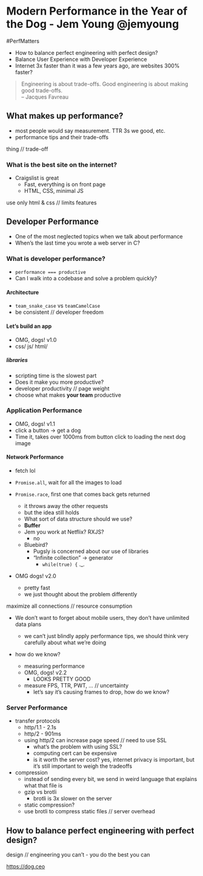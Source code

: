 # Modern Performance in the Year of the Dog - Jem Young @jemyoung
#PerfMatters

- How to balance perfect engineering with perfect design?
- Balance User Experience with Developer Experience
- Internet 3x faster than it was a few years ago, are websites 300% faster?

> Engineering is about trade-offs. Good engineering is about making good trade-offs.  
> – Jacques Favreau  

## What makes up performance?
- most people would say measurement. TTR 3s we good, etc.
- performance tips and their trade-offs

thing // trade-off

### What is the best site on the internet?
- Craigslist is great
	- Fast, everything is on front page
	- HTML, CSS, minimal JS

use only html & css // limits features

## Developer Performance
- One of the most neglected topics when we talk about performance
- When’s the last time you wrote a web server in C?

### What is developer performance?
- `performance === productive`
- Can I walk into a codebase and solve a problem quickly?

#### Architecture
- `team_snake_case` vs `teamCamelCase`
- be consistent // developer freedom

#### Let’s build an app
- OMG, dogs! v1.0
- css/ js/ html/

#####  libraries
- scripting time is the slowest part
- Does it make you more productive?
- developer productivity // page weight
- choose what makes **your team** productive

### Application Performance
- OMG, dogs! v1.1
- click a button -> get a dog
- Time it, takes over 1000ms from button click to loading the next dog image

#### Network Performance
- fetch lol
- `Promise.all`, wait for all the images to load
- `Promise.race`, first one that comes back gets returned
	- it throws away the other requests
	- but the idea still holds
	- What sort of data structure should we use?
	- **Buffer**
	- Jem you work at Netflix? RXJS? 
		- no
	- Bluebird?
		- Pugsly is concerned about our use of libraries
		- “Infinite collection” -> generator
			- `while(true) {` ._.

- OMG dogs! v2.0
	- pretty fast
	- we just thought about the problem differently

maximize all connections // resource consumption

- We don’t want to forget about mobile users, they don’t have unlimited data plans
	- we can’t just blindly apply performance tips, we should think very carefully about what we’re doing

- how do we know?
	- measuring performance
	- OMG, dogs! v2.2
		- LOOKS PRETTY GOOD
	- measure FPS, TTR, PWT, … // uncertainty
		- let’s say it’s causing frames to drop, how do we know?

### Server Performance
- transfer protocols
	- http/1.1 - 2.1s
	- http/2 - 901ms
	- using http/2 can increase page speed // need to use SSL
		- what’s the problem with using SSL?
		- computing cert can be expensive
		- is it worth the server cost? yes, internet privacy is important, but it’s still important to weigh the tradeoffs
- compression
	- instead of sending every bit, we send in weird language that explains what that file is
	- gzip vs brotli
		- brotli is 3x slower on the server
	- static compression?
	- use brotli to compress static files // server overhead

## How to balance perfect engineering with perfect design?
design // engineering
you can’t - you do the best you can

https://dog.ceo

